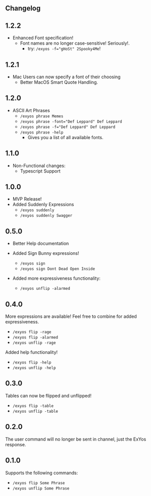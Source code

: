 Changelog
---

## 1.2.2

- Enhanced Font specification!
    - Font names are no longer case-sensitive! Seriously!.
        - try: `/exyos -f="gHoSt" 2Spooky4Me`!

## 1.2.1

- Mac Users can now specify a font of their choosing
    - Better MacOS Smart Quote Handling.

## 1.2.0
- ASCII Art Phrases
    - `/exyos phrase Memes`
    - `/exyos phrase -font="Def Leppard" Def Leppard`
    - `/exyos phrase -f="Def Leppard" Def Leppard`
    - `/exyos phrase -help`
        - Gives you a list of all available fonts.

## 1.1.0

- Non-Functional changes:
    - Typescript Support

## 1.0.0
- MVP Release!
- Added Suddenly Expressions
    - `/exyos suddenly`
    - `/exyos suddenly Swagger`

## 0.5.0
- Better Help documentation

- Added Sign Bunny expressions!
    - `/exyos sign`
    - `/exyos sign Dont Dead Open Inside`

- Added more expressiveness functionality:

    - `/exyos unflip -alarmed`


## 0.4.0
More expressions are available!
Feel free to combine for added expressiveness.

- `/exyos flip -rage`
- `/exyos flip -alarmed`
- `/exyos unflip -rage`

Added help functionality!

- `/exyos flip -help`
- `/exyos unflip -help`

## 0.3.0

Tables can now be flipped and unflipped!
- `/exyos flip -table`
- `/exyos unflip -table`

## 0.2.0

The user command will no longer be sent in channel, just the ExYos response.

## 0.1.0

Supports the following commands:
- `/exyos flip Some Phrase`
- `/exyos unflip Some Phrase`
